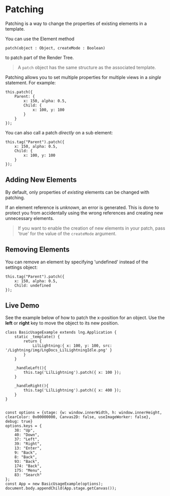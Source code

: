 # Patching


Patching is a way to change the properties of existing elements in a template.


You can use the Element method


```
patch(object : Object, createMode : Boolean)
```


to patch part of the Render Tree.

> A `patch` object has the same structure as the associated template.


Patching allows you to set multiple properties for multiple views in a *single* statement. For example:


```
this.patch({
    Parent: {
        x: 150, alpha: 0.5,
        Child: {
            x: 100, y: 100
        }
    }
});
```


You can also call a patch *directly* on a sub element:


```
this.tag("Parent").patch({
    x: 150, alpha: 0.5,
    Child: {
        x: 100, y: 100
    }
});
```

## Adding New Elements


By default, only properties of *existing* elements can be changed with patching.


If an element reference is *unknown*, an error is generated. This is done to protect you from accidentally using the wrong references and creating new unnecessary elements.

> If you want to enable the creation of new elements in your patch, pass 'true' for the value of the `createMode` argument.

## Removing Elements


You can remove an element by specifying 'undefined' instead of the settings object:


```
this.tag("Parent").patch({
    x: 150, alpha: 0.5,
    Child: undefined
});
```

## Live Demo


See the example below of how to patch the x-position for an object. Use the **left** or **right** key to move the object to its new position.


```
class BasicUsageExample extends lng.Application {
    static _template() {
        return {
            LilLightning:{ x: 100, y: 100, src: '/Lightning/img/LngDocs_LilLightningIdle.png' }
        }
    }
    
    _handleLeft(){
        this.tag('LilLightning').patch({ x: 100 });
    }
     
    _handleRight(){
        this.tag('LilLightning').patch({ x: 400 });
    }
}


const options = {stage: {w: window.innerWidth, h: window.innerHeight, clearColor: 0x00000000, Canvas2D: false, useImageWorker: false}, debug: true}
options.keys = {
    38: "Up",
    40: "Down",
    37: "Left",
    39: "Right",
    13: "Enter",
    9: "Back",
    8: "Back",
    93: "Back",
    174: "Back",
    175: "Menu",
    83: "Search"
};
const App = new BasicUsageExample(options);
document.body.appendChild(App.stage.getCanvas());
```
